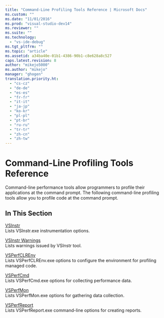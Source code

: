 ```yaml
---
title: "Command-Line Profiling Tools Reference | Microsoft Docs"
ms.custom: ""
ms.date: "11/01/2016"
ms.prod: "visual-studio-dev14"
ms.reviewer: ""
ms.suite: ""
ms.technology: 
  - "vs-ide-debug"
ms.tgt_pltfrm: ""
ms.topic: "article"
ms.assetid: a34ba40e-01b1-4386-90b1-c8e628a8c527
caps.latest.revision: 8
author: "mikejo5000"
ms.author: "mikejo"
manager: "ghogen"
translation.priority.ht: 
  - "cs-cz"
  - "de-de"
  - "es-es"
  - "fr-fr"
  - "it-it"
  - "ja-jp"
  - "ko-kr"
  - "pl-pl"
  - "pt-br"
  - "ru-ru"
  - "tr-tr"
  - "zh-cn"
  - "zh-tw"
---
```

# Command-Line Profiling Tools Reference
Command-line performance tools allow programmers to profile their applications at the command prompt. The following command-line profiling tools allow you to profile code at the command prompt.  
  
## In This Section  
 [VSInstr](../profiling/vsinstr.md)  
 Lists VSInstr.exe instrumentation options.  
  
 [VSInstr Warnings](../profiling/vsinstr-warnings.md)  
 Lists warnings issued by VSInstr tool.  
  
 [VSPerfCLREnv](../profiling/vsperfclrenv.md)  
 Lists VSPerfCLREnv.exe options to configure the environment for profiling managed code.  
  
 [VSPerfCmd](../profiling/vsperfcmd.md)  
 Lists VSPerfCmd.exe options for collecting performance data.  
  
 [VSPerfMon](../profiling/vsperfmon.md)  
 Lists VSPerfMon.exe options for gathering data collection.  
  
 [VSPerfReport](../profiling/vsperfreport.md)  
 Lists VSPerfReport.exe command-line options for creating reports.